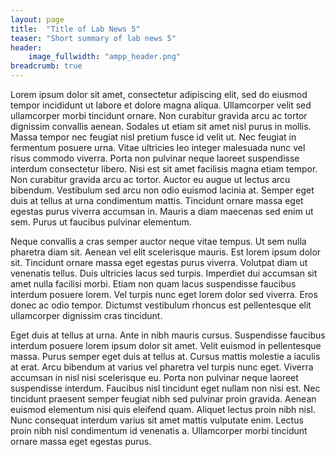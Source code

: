 ```yaml
---
layout: page
title:  "Title of Lab News 5"
teaser: "Short summary of lab news 5"
header:
    image_fullwidth: "ampp_header.png"
breadcrumb: true
---
```


Lorem ipsum dolor sit amet, consectetur adipiscing elit, sed do eiusmod tempor incididunt ut labore et dolore magna aliqua. Ullamcorper velit sed ullamcorper morbi tincidunt ornare. Non curabitur gravida arcu ac tortor dignissim convallis aenean. Sodales ut etiam sit amet nisl purus in mollis. Massa tempor nec feugiat nisl pretium fusce id velit ut. Nec feugiat in fermentum posuere urna. Vitae ultricies leo integer malesuada nunc vel risus commodo viverra. Porta non pulvinar neque laoreet suspendisse interdum consectetur libero. Nisi est sit amet facilisis magna etiam tempor. Non curabitur gravida arcu ac tortor. Auctor eu augue ut lectus arcu bibendum. Vestibulum sed arcu non odio euismod lacinia at. Semper eget duis at tellus at urna condimentum mattis. Tincidunt ornare massa eget egestas purus viverra accumsan in. Mauris a diam maecenas sed enim ut sem. Purus ut faucibus pulvinar elementum.

Neque convallis a cras semper auctor neque vitae tempus. Ut sem nulla pharetra diam sit. Aenean vel elit scelerisque mauris. Est lorem ipsum dolor sit. Tincidunt ornare massa eget egestas purus viverra. Volutpat diam ut venenatis tellus. Duis ultricies lacus sed turpis. Imperdiet dui accumsan sit amet nulla facilisi morbi. Etiam non quam lacus suspendisse faucibus interdum posuere lorem. Vel turpis nunc eget lorem dolor sed viverra. Eros donec ac odio tempor. Dictumst vestibulum rhoncus est pellentesque elit ullamcorper dignissim cras tincidunt.

Eget duis at tellus at urna. Ante in nibh mauris cursus. Suspendisse faucibus interdum posuere lorem ipsum dolor sit amet. Velit euismod in pellentesque massa. Purus semper eget duis at tellus at. Cursus mattis molestie a iaculis at erat. Arcu bibendum at varius vel pharetra vel turpis nunc eget. Viverra accumsan in nisl nisi scelerisque eu. Porta non pulvinar neque laoreet suspendisse interdum. Faucibus nisl tincidunt eget nullam non nisi est. Nec tincidunt praesent semper feugiat nibh sed pulvinar proin gravida. Aenean euismod elementum nisi quis eleifend quam. Aliquet lectus proin nibh nisl. Nunc consequat interdum varius sit amet mattis vulputate enim. Lectus proin nibh nisl condimentum id venenatis a. Ullamcorper morbi tincidunt ornare massa eget egestas purus.
